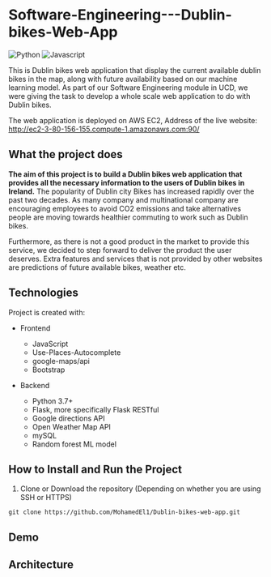 # Software-Engineering---Dublin-bikes-Web-App
![Python](https://img.shields.io/badge/python-v3.7+-blue.svg)
![Javascript](https://img.shields.io/badge/Javascript-blue.svg)

This is Dublin bikes web application that display the current available dublin bikes in the map, along with future availability based on our machine learning model.
As part of our Software Engineering module in UCD, we were giving the task to develop a whole scale web application to do with Dublin bikes.

The web application is deployed on AWS EC2, Address of the live website: http://ec2-3-80-156-155.compute-1.amazonaws.com:90/

## What the project does

<b>The aim of this project is to build a Dublin bikes web application that provides all the necessary information to the users of Dublin
bikes in Ireland.</b> The popularity of Dublin city Bikes has increased rapidly over the past two decades. As many company
and multinational company are encouraging employees to avoid CO2 emissions and take alternatives
people are moving towards healthier commuting to work such as Dublin bikes. 

Furthermore, as there is not a good product in the market to provide this service, we
decided to step forward to deliver the product the user deserves. Extra features and services that is not
provided by other websites are predictions of future available bikes, weather etc. 

## Technologies

Project is created with:

- Frontend
  - JavaScript
  - Use-Places-Autocomplete
  - google-maps/api
  - Bootstrap
  
- Backend
  - Python 3.7+
  - Flask, more specifically Flask RESTful
  - Google directions API
  - Open Weather Map API
  - mySQL
  - Random forest ML model



## How to Install and Run the Project
1. Clone or Download the repository (Depending on whether you are using SSH or HTTPS)

```
git clone https://github.com/MohamedEl1/Dublin-bikes-web-app.git
```



## Demo

## Architecture
